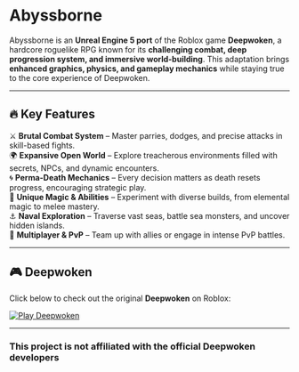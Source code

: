 # Abyssborne  

Abyssborne is an **Unreal Engine 5 port** of the Roblox game **Deepwoken**, a hardcore roguelike RPG known for its **challenging combat, deep progression system, and immersive world-building**. This adaptation brings **enhanced graphics, physics, and gameplay mechanics** while staying true to the core experience of Deepwoken.

---

## 🔥 Key Features  
⚔️ **Brutal Combat System** – Master parries, dodges, and precise attacks in skill-based fights.  
🌍 **Expansive Open World** – Explore treacherous environments filled with secrets, NPCs, and dynamic encounters.  
🌀 **Perma-Death Mechanics** – Every decision matters as death resets progress, encouraging strategic play.  
🔮 **Unique Magic & Abilities** – Experiment with diverse builds, from elemental magic to melee mastery.  
⚓ **Naval Exploration** – Traverse vast seas, battle sea monsters, and uncover hidden islands.  
🤝 **Multiplayer & PvP** – Team up with allies or engage in intense PvP battles.  

---

## 🎮 Deepwoken  
Click below to check out the original **Deepwoken** on Roblox:  

[![Play Deepwoken](https://tr.rbxcdn.com/180DAY-6d62538593d51c52f053b3f1abd74dfb/768/432/Image/Webp/noFilter)](https://www.roblox.com/games/4111023553/Deepwoken)  

---

### This project is not affiliated with the official Deepwoken developers
